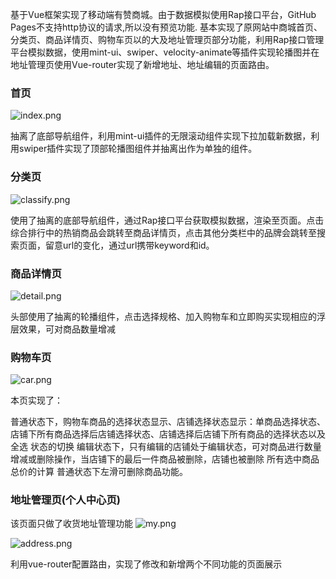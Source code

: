 

基于Vue框架实现了移动端有赞商城。由于数据模拟使用Rap接口平台，GitHub Pages不支持http协议的请求,所以没有预览功能.
基本实现了原网站中商城首页、分类页、商品详情页、购物车页以的大及地址管理页部分功能，利用Rap接口管理平台模拟数据，使用mint-ui、swiper、velocity-animate等插件实现轮播图并在地址管理页使用Vue-router实现了新增地址、地址编辑的页面路由。

 ### 首页
![index.png](https://i.loli.net/2020/01/29/w3Seud7i8tOmIkx.png)

抽离了底部导航组件，利用mint-ui插件的无限滚动组件实现下拉加载新数据，利用swiper插件实现了顶部轮播图组件并抽离出作为单独的组件。

 ### 分类页
![classify.png](https://i.loli.net/2020/01/29/MxBgTiYV9Dydk42.png)

使用了抽离的底部导航组件，通过Rap接口平台获取模拟数据，渲染至页面。点击综合排行中的热销商品会跳转至商品详情页，点击其他分类栏中的品牌会跳转至搜索页面，留意url的变化，通过url携带keyword和id。

 ### 商品详情页
![detail.png](https://i.loli.net/2020/01/29/r74j5RFbHX2JeKY.png)

头部使用了抽离的轮播组件，点击选择规格、加入购物车和立即购买实现相应的浮层效果，可对商品数量增减



 ### 购物车页
![car.png](https://i.loli.net/2020/01/29/IUbJkBlEctxDe5p.png)

本页实现了：

普通状态下，购物车商品的选择状态显示、店铺选择状态显示：单商品选择状态、店铺下所有商品选择后店铺选择状态、店铺选择后店铺下所有商品的选择状态以及全选 状态的切换
编辑状态下，只有编辑的店铺处于编辑状态，可对商品进行数量增减或删除操作，当店铺下的最后一件商品被删除，店铺也被删除
所有选中商品总价的计算
普通状态下左滑可删除商品功能。

 ### 地址管理页(个人中心页)


该页面只做了收货地址管理功能
![my.png](https://i.loli.net/2020/01/29/hfUqQYXiHda2Wn3.png)

![address.png](https://i.loli.net/2020/01/29/uhGKO4SDZwienoQ.png)

利用vue-router配置路由，实现了修改和新增两个不同功能的页面展示